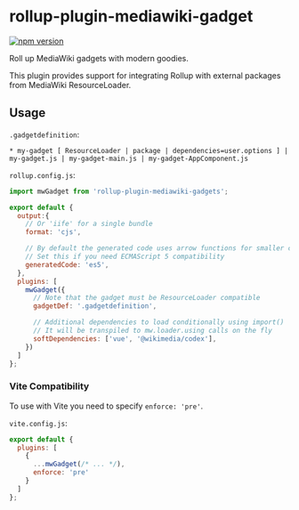 # rollup-plugin-mediawiki-gadget

<a href="https://www.npmjs.com/package/rollup-plugin-mediawiki-gadget">
  <img src="https://img.shields.io/npm/v/rollup-plugin-mediawiki-gadget.svg" alt="npm version" >
</a>

Roll up MediaWiki gadgets with modern goodies.

This plugin provides support for integrating Rollup with external packages from MediaWiki ResourceLoader.


## Usage
`.gadgetdefinition`:
```
* my-gadget [ ResourceLoader | package | dependencies=user.options ] | my-gadget.js | my-gadget-main.js | my-gadget-AppComponent.js
```

`rollup.config.js`:
```js
import mwGadget from 'rollup-plugin-mediawiki-gadgets';

export default {
  output:{
    // Or 'iife' for a single bundle
    format: 'cjs',

    // By default the generated code uses arrow functions for smaller code size
    // Set this if you need ECMAScript 5 compatibility
    generatedCode: 'es5',
  },
  plugins: [
    mwGadget({
      // Note that the gadget must be ResourceLoader compatible
      gadgetDef: '.gadgetdefinition',

      // Additional dependencies to load conditionally using import()
      // It will be transpiled to mw.loader.using calls on the fly
      softDependencies: ['vue', '@wikimedia/codex'],
    })
  ]
};
```

### Vite Compatibility
To use with Vite you need to specify `enforce: 'pre'`.

`vite.config.js`:
```js
export default {
  plugins: [
    {
      ...mwGadget(/* ... */),
      enforce: 'pre'
    }
  ]
};
```
